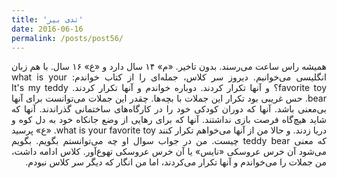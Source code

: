 ```yaml
---
title: 'تدی بیر'
date: 2016-06-16
permalink: /posts/post56/
---
```

<div align="justify" dir="rtl">

همیشه راس ساعت می‌رسند. بدون تاخیر. «م» ۱۴ سال دارد و «ع» ۱۶ سال. با هم زبان انگلیسی می‌خوانیم. دیروز سر کلاس، جمله‌ای را از کتاب خواندم: what is your favorite toy؟ و آنها تکرار کردند. دوباره خواندم و آنها تکرار کردند. It's my teddy bear. حس غریبی بود تکرار این جملات با بچه‌ها. چقدر این جملات می‌توانست برای آنها بی‌معنی باشد. آنها که دوران کودکی خود را در کارگاه‌های ساختمانی گذراندند. آنها که شاید هیچ‌گاه فرصت بازی نداشتند. آنها که برای رهایی از وضع جانکاه خود به دل کوه و دریا زدند. و حالا من از آنها می‌خواهم تکرار کنند what is your favorite toy. «ع» پرسید که معنی teddy bear چیست. من در جواب سوال او چه می‌توانستم بگویم. بگویم می‌شود آن خرس عروسکی «نایس» یا آن خرس عروسکی تهوع‌آور. کلاس ادامه داشت، من جملات را می‌خواندم و آنها تکرار می‌کردند، اما من انگار که دیگر سر کلاس نبودم.

</div>
